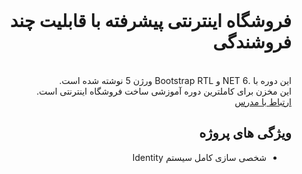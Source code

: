 <div dir="rtl">

  <br>
  <h1>فروشگاه اینترنتی پیشرفته با قابلیت چند فروشندگی</h1>
  <br>
  این دوره با .NET 6 و Bootstrap RTL ورژن 5 نوشته شده است.
  <br>
  این مخزن برای کاملترین دوره آموزشی ساخت فروشگاه اینترنتی است.
  <br>
  <a href="https://instagram.com/payam_shariatii">ارتباط با مدرس</a>
  <h2>ویژگی های پروژه</h2>
  <ul>
    <li>شخصی سازی کامل سیستم Identity</li>
  </ul>

</div>
